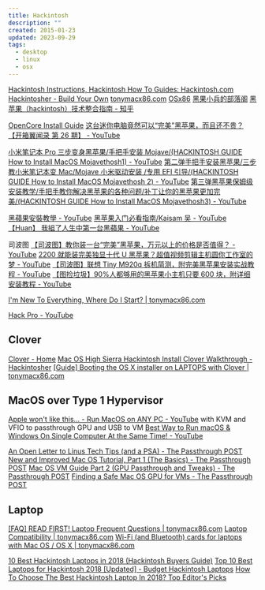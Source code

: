 ```yaml
---
title: Hackintosh
description: ""
created: 2015-01-23
updated: 2023-09-29
tags:
  - desktop
  - linux
  - osx
---
```


[Hackintosh Instructions, Hackintosh How To Guides: Hackintosh.com](http://www.hackintosh.com/)
[Hackintosher - Build Your Own](https://hackintosher.com/)
[tonymacx86.com](http://www.tonymacx86.com/)
[OSx86](http://wiki.osx86project.org/wiki/index.php/Main_Page)
[黑果小兵的部落阁](https://blog.daliansky.net/)
[黑苹果（hackintosh）技术整合指南 - 知乎](https://zhuanlan.zhihu.com/p/59202039)

[OpenCore Install Guide](https://dortania.github.io/OpenCore-Install-Guide/)
[这台迷你电脑竟然可以“完美”黑苹果，而且还不贵？【开箱翼闻录 第 26 期】 - YouTube](https://www.youtube.com/watch?v=d1olPsGzfGo)

[小米笔记本 Pro 三步变身黑苹果/手把手安装 Mojave/(HACKINTOSH GUIDE How to Install MacOS Mojavethosh1) - YouTube](https://www.youtube.com/watch?v=6Ef_ktXA6_s)
[第二弹手把手安装黑苹果/三步教小米笔记本变 Mac/Mojave 小米驱动安装 /专用 EFI 引导/(HACKINTOSH GUIDE How to Install MacOS Mojavethosh 2) - YouTube](https://www.youtube.com/watch?v=M0GqNuJvvj8)
[第三弹黑苹果保姆级安装教学/手把手教你解决黑苹果的各种问题/补丁让你的黑苹果更加完美/(HACKINTOSH GUIDE How to Install MacOS Mojavethosh3) - YouTube](https://www.youtube.com/watch?v=C47jJD879SE)

[黑蘋果安裝教學 - YouTube](https://www.youtube.com/playlist?list=PL0DjVqdYfD5x7wbxiU0NK0coievRMV6m_)
[黑苹果入门必看指南/Kaisam 吴 - YouTube](https://www.youtube.com/playlist?list=PL0S-cr-cd0sl5JNjvAj7f6VMwL66bFTbz)
[【Huan】 我組了人生中第一台黑蘋果 - YouTube](https://www.youtube.com/watch?v=RRQT9qZeu6g)

司波图
[【司波图】教你装一台“完美”黑苹果，万元以上的价格是否值得？ - YouTube](https://www.youtube.com/watch?v=m9MneUwOuk0)
[2200 就能装完美独显十代 U 黑苹果？超值视频剪辑主机圆你工作室的梦 - YouTube](https://www.youtube.com/watch?v=RXI5lNQrQoU)
[【司波图】联想 Tiny M920q 拆机简测，附完美黑苹果安装实战教程 - YouTube](https://www.youtube.com/watch?v=aktkKppp1MA)
[【图捡垃圾】90%人都够用的黑苹果小主机只要 600 块，附详细安装教程 - YouTube](https://www.youtube.com/watch?v=EN0pD_6pf8o)

[I'm New To Everything, Where Do I Start? | tonymacx86.com](https://www.tonymacx86.com/threads/im-new-to-everything-where-do-i-start.104542/)

[Hack Pro - YouTube](https://www.youtube.com/playlist?list=PL8mG-RkN2uTwt-f57H_iZsiLjdzmPPSMF)

## Clover

[Clover - Home](https://clover-wiki.zetam.org/home)
[Mac OS High Sierra Hackintosh Install Clover Walkthrough - Hackintosher](https://hackintosher.com/guides/macos-high-sierra-hackintosh-install-clover-walkthrough/)
[[Guide] Booting the OS X installer on LAPTOPS with Clover | tonymacx86.com](https://www.tonymacx86.com/threads/guide-booting-the-os-x-installer-on-laptops-with-clover.148093/)

## MacOS over Type 1 Hypervisor

[Apple won't like this... - Run MacOS on ANY PC - YouTube](https://www.youtube.com/watch?v=ATnpEOo3GJA) with KVM and VFIO to passthrough GPU and USB to VM
[Best Way to Run macOS & Windows On Single Computer At the Same Time! - YouTube](https://www.youtube.com/watch?v=jdYyfoZcgJI)

[An Open Letter to Linus Tech Tips (and a PSA) - The Passthrough POST](https://passthroughpo.st/an-open-letter-to-linus-tech-tips-and-a-psa/)
[New and Improved Mac OS Tutorial, Part 1 (The Basics) - The Passthrough POST](https://passthroughpo.st/new-and-improved-mac-os-tutorial-part-1-the-basics/)
[Mac OS VM Guide Part 2 (GPU Passthrough and Tweaks) - The Passthrough POST](https://passthroughpo.st/mac-os-vm-guide-part-2-gpu-passthrough-and-tweaks/)
[Finding a Safe Mac OS GPU for VMs - The Passthrough POST](https://passthroughpo.st/finding-a-safe-mac-os-gpu-for-vms/)

## Laptop

[[FAQ] READ FIRST! Laptop Frequent Questions | tonymacx86.com](https://www.tonymacx86.com/threads/faq-read-first-laptop-frequent-questions.164990/)
[Laptop Compatibility | tonymacx86.com](https://www.tonymacx86.com/threads/laptop-compatibility.106791/)
[Wi-Fi (and Bluetooth) cards for laptops with Mac OS / OS X | tonymacx86.com](https://www.tonymacx86.com/threads/wi-fi-and-bluetooth-cards-for-laptops-with-mac-os-os-x.97099/)

[10 Best Hackintosh Laptops in 2018 (Hackintosh Buyers Guide)](https://protechlists.com/hackintosh-laptops/)
[Top 10 Best Laptops for Hackintosh 2018 [Updated] - Budget Hackintosh Laptops](https://blazinglist.com/top-10-best-laptops-hackintosh-2015/)
[How To Choose The Best Hackintosh Laptop In 2018? Top Editor's Picks](https://lappiemag.com/best-laptop/best-hackintosh-laptop)
